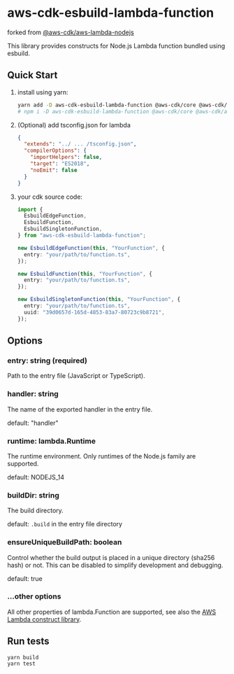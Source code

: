 # aws-cdk-esbuild-lambda-function

forked from [@aws-cdk/aws-lambda-nodejs](https://github.com/aws/aws-cdk/tree/master/packages/%40aws-cdk/aws-lambda-nodejs)

This library provides constructs for Node.js Lambda function bundled using esbuild.

## Quick Start

1. install using yarn:

   ```sh
   yarn add -D aws-cdk-esbuild-lambda-function @aws-cdk/core @aws-cdk/aws-lambda esbuild
   # npm i -D aws-cdk-esbuild-lambda-function @aws-cdk/core @aws-cdk/aws-lambda esbuild
   ```

1. (Optional) add tsconfig.json for lambda

   ```json
   {
     "extends": "../ ... /tsconfig.json",
     "compilerOptions": {
       "importHelpers": false,
       "target": "ES2018",
       "noEmit": false
     }
   }
   ```

1. your cdk source code:

   ```typescript
   import {
     EsbuildEdgeFunction,
     EsbuildFunction,
     EsbuildSingletonFunction,
   } from "aws-cdk-esbuild-lambda-function";

   new EsbuildEdgeFunction(this, "YourFunction", {
     entry: "your/path/to/function.ts",
   });

   new EsbuildFunction(this, "YourFunction", {
     entry: "your/path/to/function.ts",
   });

   new EsbuildSingletonFunction(this, "YourFunction", {
     entry: "your/path/to/function.ts",
     uuid: "39d0657d-165d-4853-83a7-80723c9b8721",
   });
   ```

## Options

### entry: string (required)

Path to the entry file (JavaScript or TypeScript).

### handler: string

The name of the exported handler in the entry file.

default: "handler"

### runtime: lambda.Runtime

The runtime environment. Only runtimes of the Node.js family are supported.

default: NODEJS_14

### buildDir: string

The build directory.

default: `.build` in the entry file directory

### ensureUniqueBuildPath: boolean

Control whether the build output is placed in a unique directory (sha256 hash) or not. This can be disabled to simplify development and debugging.

default: true

### ...other options

All other properties of lambda.Function are supported, see also the [AWS Lambda construct library](https://github.com/aws/aws-cdk/tree/master/packages/%40aws-cdk/aws-lambda).

## Run tests

```sh
yarn build
yarn test
```

